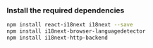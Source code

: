 ### Install the required dependencies

```bash
npm install react-i18next i18next --save
npm install i18next-browser-languagedetector
npm install i18next-http-backend
```

